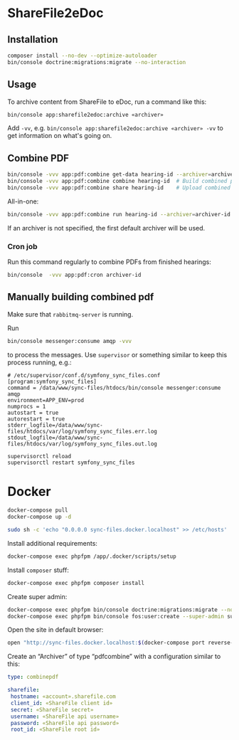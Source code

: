 # ShareFile2eDoc

## Installation

```sh
composer install --no-dev --optimize-autoloader
bin/console doctrine:migrations:migrate --no-interaction
```

## Usage

To archive content from ShareFile to eDoc, run a command like this:

```sh
bin/console app:sharefile2edoc:archive «archiver»
```

Add `-vv`, e.g. `bin/console app:sharefile2edoc:archive «archiver» -vv` to get
information on what's going on.


## Combine PDF

```sh
bin/console -vvv app:pdf:combine get-data hearing-id --archiver=archiver-id # Get data from ShareFile
bin/console -vvv app:pdf:combine combine hearing-id  # Build combined pdf
bin/console -vvv app:pdf:combine share hearing-id    # Upload combined pdf to ShareFile
```

All-in-one:

```sh
bin/console -vvv app:pdf:combine run hearing-id --archiver=archiver-id # Archive combined pdf in eDoc
```

If an archiver is not specified, the first default archiver will be used.

### Cron job

Run this command regularly to combine PDFs from finished hearings:

```sh
bin/console  -vvv app:pdf:cron archiver-id
```

## Manually building combined pdf

Make sure that `rabbitmq-server` is running.

Run

```sh
bin/console messenger:consume amqp -vvv
```

to process the messages. Use `supervisor` or something similar to keep this
process running, e.g.:

```
# /etc/supervisor/conf.d/symfony_sync_files.conf
[program:symfony_sync_files]
command = /data/www/sync-files/htdocs/bin/console messenger:consume amqp
environment=APP_ENV=prod
numprocs = 1
autostart = true
autorestart = true
stderr_logfile=/data/www/sync-files/htdocs/var/log/symfony_sync_files.err.log
stdout_logfile=/data/www/sync-files/htdocs/var/log/symfony_sync_files.out.log
```

```sh
supervisorctl reload
supervisorctl restart symfony_sync_files
```


# Docker

```sh
docker-compose pull
docker-compose up -d
```

```sh
sudo sh -c 'echo "0.0.0.0 sync-files.docker.localhost" >> /etc/hosts'
```

Install additional requirements:

```sh
docker-compose exec phpfpm /app/.docker/scripts/setup
```

Install `composer` stuff:

```sh
docker-compose exec phpfpm composer install
```

Create super admin:

```sh
docker-compose exec phpfpm bin/console doctrine:migrations:migrate --no-interaction
docker-compose exec phpfpm bin/console fos:user:create --super-admin super-admin super-admin@example.com password
```

Open the site in default browser:

```sh
open "http://sync-files.docker.localhost:$(docker-compose port reverse-proxy 80 | cut -d: -f2)"
```

Create an “Archiver” of type “pdfcombine” with a configuration similar to this:

```yaml
type: combinepdf

sharefile:
 hostname: «account».sharefile.com
 client_id: «ShareFile client id»
 secret: «ShareFile secret»
 username: «ShareFile api username»
 password: «ShareFile api password»
 root_id: «ShareFile root id»
```

